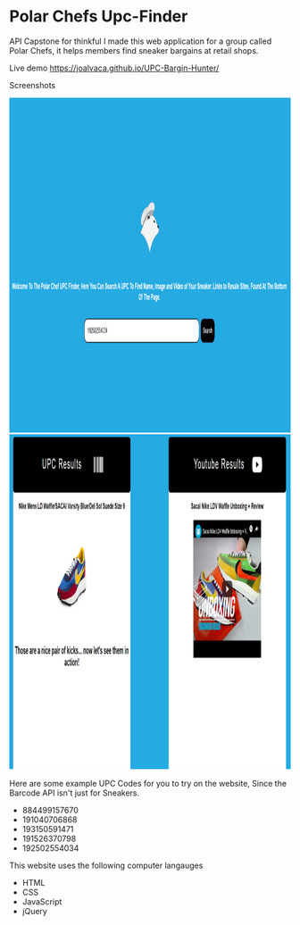 # Polar Chefs Upc-Finder
API Capstone for thinkful 
I made this web application for a group called Polar Chefs, it helps members find sneaker bargains at retail shops.

Live demo https://joalvaca.github.io/UPC-Bargin-Hunter/

Screenshots
<div><img src="images/UpcScreenShot.PNG" Alt="ScreenShot1" width=600 height=600></div>
<div><img src="images/UpcScreenShot2.PNG" Alt="ScreenShot2" width=600 height=600></div>


Here are some example UPC Codes for you to try on the website, Since the Barcode API isn't just for Sneakers. 
<ul>
<li>884499157670</li>
<li>191040706868</li>
<li>193150591471</li>
<li>191526370798</li>
<li>192502554034</li>
</ul>


This website uses the following computer langauges
<ul>
  <li>HTML</li>
  <li>CSS</li>
  <li>JavaScript</li>
  <li>jQuery</li>
</ul>  



